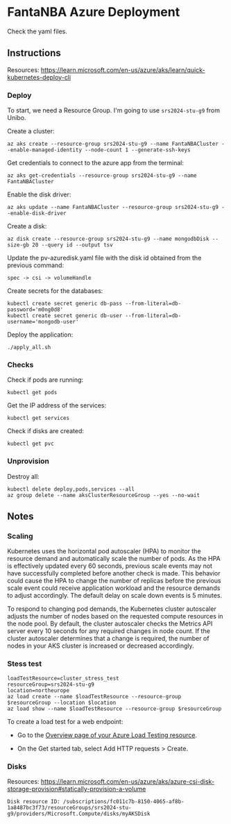 # FantaNBA Azure Deployment
Check the yaml files.

## Instructions

Resources: https://learn.microsoft.com/en-us/azure/aks/learn/quick-kubernetes-deploy-cli


### Deploy
To start, we need a Resource Group. I'm going to use `srs2024-stu-g9` from Unibo. 

Create a cluster:
```
az aks create --resource-group srs2024-stu-g9 --name FantaNBACluster --enable-managed-identity --node-count 1 --generate-ssh-keys
```

Get credentials to connect to the azure app from the terminal:
```
az aks get-credentials --resource-group srs2024-stu-g9 --name FantaNBACluster
```

Enable the disk driver:
```
az aks update --name FantaNBACluster --resource-group srs2024-stu-g9 --enable-disk-driver
```

Create a disk:
```
az disk create --resource-group srs2024-stu-g9 --name mongodbDisk --size-gb 20 --query id --output tsv
```

Update the pv-azuredisk.yaml file with the disk id obtained from the previous command:
```
spec -> csi -> volumeHandle
```

Create secrets for the databases:
```
kubectl create secret generic db-pass --from-literal=db-password='m0ng0d8'
kubectl create secret generic db-user --from-literal=db-username='mongodb-user'
```


Deploy the application:
```
./apply_all.sh
```

### Checks
Check if pods are running:
```
kubectl get pods
```
Get the IP address of the services:
```
kubectl get services
```
Check if disks are created:
```
kubectl get pvc
```

### Unprovision
Destroy all:
```
kubectl delete deploy,pods,services --all
az group delete --name aksClusterResourceGroup --yes --no-wait
```

## Notes

### Scaling
Kubernetes uses the horizontal pod autoscaler (HPA) to monitor the resource demand and automatically scale the number of pods. As the HPA is effectively updated every 60 seconds, previous scale events may not have successfully completed before another check is made. This behavior could cause the HPA to change the number of replicas before the previous scale event could receive application workload and the resource demands to adjust accordingly. The default delay on scale down events is 5 minutes.

To respond to changing pod demands, the Kubernetes cluster autoscaler adjusts the number of nodes based on the requested compute resources in the node pool. By default, the cluster autoscaler checks the Metrics API server every 10 seconds for any required changes in node count. If the cluster autoscaler determines that a change is required, the number of nodes in your AKS cluster is increased or decreased accordingly. 

### Stess test
```
loadTestResource=cluster_stress_test
resourceGroup=srs2024-stu-g9
location=northeurope
az load create --name $loadTestResource --resource-group $resourceGroup --location $location
az load show --name $loadTestResource --resource-group $resourceGroup
```
To create a load test for a web endpoint:

- Go to the [Overview page of your Azure Load Testing resource](https://portal.azure.com/#@live.unibo.it/resource/subscriptions/fc011c7b-8150-4065-af8b-1a8487bc3f73/resourceGroups/srs2024-stu-g9/overview).

- On the Get started tab, select Add HTTP requests > Create.


### Disks
Resources: https://learn.microsoft.com/en-us/azure/aks/azure-csi-disk-storage-provision#statically-provision-a-volume
```
Disk resource ID: /subscriptions/fc011c7b-8150-4065-af8b-1a8487bc3f73/resourceGroups/srs2024-stu-g9/providers/Microsoft.Compute/disks/myAKSDisk
```
 